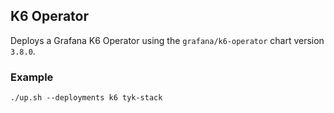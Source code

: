 ## K6 Operator
Deploys a Grafana K6 Operator using the `grafana/k6-operator` chart version
`3.8.0`.

### Example
```
./up.sh --deployments k6 tyk-stack
```
